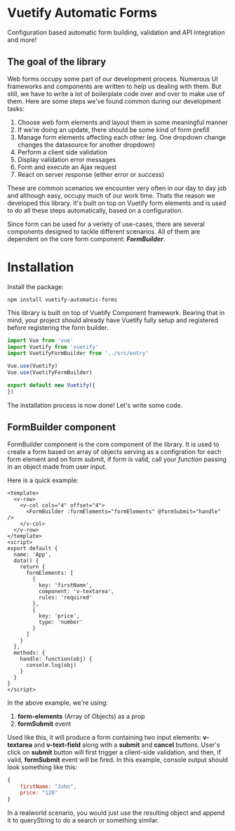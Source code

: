 # Vuetify Automatic Forms
Configuration based automatic form building, validation and API integration and more!

## The goal of the library

Web forms occupy some part of our development process. Numerous UI frameworks and components are written to help us dealing with them. 
But still, we have to write a lot of boilerplate code over and over to make use of them. Here are some steps we've found common during our development tasks:

1. Choose web form elements and layout them in some meaningful manner
2. If we're doing an update, there should be some kind of form prefill
3. Manage form elements affecting each other (eg. One dropdown change changes the datasource for another dropdown)
4. Perform a client side validation
5. Display validation error messages
6. Form and execute an Ajax request
7. React on server response (either error or success)

These are common scenarios we encounter very often in our day to day job and although easy, occupy much of our work time. Thats the reason we developed this library. It's built on top on Vuetify form elements and is used to do all these steps automatically, based on a configuration. 

Since form can be used for a veriety of use-cases, there are several components designed to tackle different scenarios. 
All of them are dependent on the core form component: ***FormBuilder***.  

# Installation

Install the package:
```
npm install vuetify-automatic-forms
````

This library is built on top of Vuetify Component framework. Bearing that in mind, your project should already have Vuetify fully setup and registered before registering the form builder.

```js
import Vue from 'vue'
import Vuetify from 'vuetify'
import VuetifyFormBuilder from '../src/entry'

Vue.use(Vuetify)
Vue.use(VuetifyFormBuilder)

export default new Vuetify({
})

```

The installation process is now done! Let's write some code.

## FormBuilder component

FormBuilder component is the core component of the library. It is used to create a form based on array of objects serving as a configration for each form element and on form submit, if form is valid, call your *function* passing in an object made from user input. 

Here is a quick example:

```vue
<template>
  <v-row>
    <v-col cols="4" offset="4">
      <FormBuilder :formElements="formElements" @formSubmit="handle" />
    </v-col>
  </v-row>
</template>
<script>
export default {
  name: 'App',
  data() {
    return {
      formElements: [
        {
          key: 'firstName',
          component: 'v-textarea',
          rules: 'required'
        },
        {
          key: 'price',
          type: 'number'
        }
      ]
    }
  },
  methods: {
    handle: function(obj) {
      console.log(obj)
    }
  }
}
</script>
```

In the above example, we're using:
1. **form-elements** (Array of Objects) as a prop
2. **formSubmit** event

Used like this, it will produce a form containing two input elements: **v-textarea** and **v-text-field** along with a **submit** and **cancel** buttons. User's click on **submit** button will first trigger a client-side validation, and then, if valid, **formSubmit** event will be fired. In this example, console output should look something like this:
```js
{
    firstName: "John",
    price: "120"
}
```

In a realworld scenario, you would just use the resulting object and append it to queryString to do a search or something similar.
